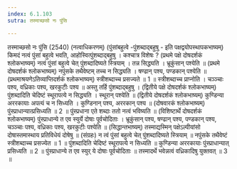 ```yaml
---
index: 6.1.103
sutra: तस्माच्छसो नः पुंसि

---
```

 तस्माच्छसो नः पुंसि (2540) (नत्वाधिकरणम्) (पुंसांबहुत्वे -पुंशब्दाद्बहुषु  -  इति पक्षद्वयोपस्थापकभाष्यम्) किमदं नत्वं पुंसां बहुत्वे भवति, आहोस्वित्पुंशब्दाद्बहुषु । कश्चात्र विशेषः ? (प्रथमे पक्षे दोषदर्शकं श्लोकभाष्यम्) नत्वं पुंसां बहुत्वे चेत् पुंशब्दादिष्यते स्त्रियाम् । तन्न सिद्ध्यति । भ्रूकुंसान् पश्येति ॥ (प्रथमे दोषदर्शकं श्लोकभाष्यम्) नपुंसके तथैवेष्टम् तच्च न सिद्ध्यति । षण्ढान् पश्य, पण्डकान् पश्येति ॥ (प्रथमाश्रयणेऽतिव्याप्तिदर्शकं श्लोकभाष्यम्) स्त्रीशब्दाच्च प्रसज्यते ॥ 1 ॥ स्त्रीशब्दाच्च प्राप्नोति । चञ्ञ्चाः पश्य, वध्रिकाः पश्य, खरकुटीः पश्य ॥ अस्तु तर्हि पुंशब्दाद्बहुषु । (द्वितीये पक्षे दोषदर्शकं श्लोकभाष्यम्) पुंशब्दादिति चेदिष्टं स्थूरापत्ये न सिद्ध्यति । स्थूरान् पश्येति ॥ (द्वितीये दोषदर्शकं श्लोकभाष्यम्) कुण्डिन्या अररकायाः अपत्यं च न सिध्यति । कुण्डिनान् पश्य, अररकान् पश्य ॥ (दोषवारकं श्लोकभाष्यम्) पुंस्प्राधान्यात्प्रसिध्यति ॥ 2 ॥ पुंस्प्रधाना एते शब्दाः ततो नत्वं भविष्यति ॥ (विशिष्टार्थे दोषदर्शकं श्लोकभाष्यम्) पुंस्प्राधान्ये त एव स्युर्ये दोषाः पूर्वचोदिताः । भ्रूकुंसान् पश्य, षण्ढान् पश्य, पण्डकान् पश्य, चञ्ञ्चाः पश्य, वध्रिकाः पश्य, खरकुटीः पश्येति ॥ (सिद्धान्तभाष्यम्) तस्माद्यस्मिन् पक्षेऽल्पीयांसो दोषास्तमास्थाय प्रतिविधेयं दोषेषु ॥ (संग्रहः) न त्वं पुंसां बहुत्वे चेत् पुंशब्दादिष्यते स्त्रियाम् ॥ नपुंसके तथैवेष्टं स्त्रीशब्दाच्च प्रसज्येत ॥ 1 ॥ पुंशब्दादिति चेदिष्टं स्थूरापत्ये न सिध्यति ॥ कुण्डिन्या अररकायाः पुंस्प्राधान्यात् प्रसिध्यति ॥ 2 ॥ पुंस्प्राधान्ये त एव स्युर् ये दोषाः पूर्वचोदिताः ॥ तस्मादर्थे भवेन्नत्वं वध्रिकादिषु युक्तवत् ॥ 3 ॥ 
